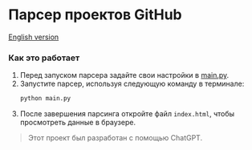 # Парсер проектов GitHub

[English version](./README.md)

### Как это работает
1. Перед запуском парсера задайте свои настройки в [main.py](./main.py).
2. Запустите парсер, используя следующую команду в терминале:
   ```bash
   python main.py
   ```
3. После завершения парсинга откройте файл `index.html`, чтобы просмотреть данные в браузере.

> Этот проект был разработан с помощью ChatGPT.